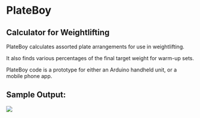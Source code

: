 # PlateBoy
## Calculator for Weightlifting

PlateBoy calculates assorted plate arrangements for use in weightlifting.

It also finds various percentages of the final target weight for warm-up sets.

PlateBoy code is a prototype for either an Arduino handheld unit, or a mobile phone app.

## Sample Output:
<img src="https://github.com/jnyl42/PlateBoy/blob/master/plateboy.png?raw=true">
